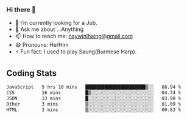 ### Hi there 👋

- 🔭 I’m currently looking for a Job.
- 💬 Ask me about ...Anything
- 📫 How to reach me: naywinlhaing@gmail.com
- 😄 Pronouns: He/Him
- ⚡ Fun fact: I used to play Saung(Burmese Harp).


## Coding Stats
<!--START_SECTION:waka-->

```txt
JavaScript   5 hrs 10 mins   ██████████████████████▒░░   88.94 %
CSS          16 mins         █▒░░░░░░░░░░░░░░░░░░░░░░░   04.74 %
JSON         13 mins         █░░░░░░░░░░░░░░░░░░░░░░░░   03.90 %
Other        3 mins          ▒░░░░░░░░░░░░░░░░░░░░░░░░   01.09 %
HTML         2 mins          ▒░░░░░░░░░░░░░░░░░░░░░░░░   00.83 %
```

<!--END_SECTION:waka-->
